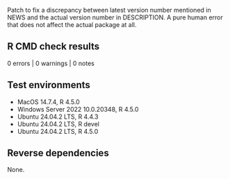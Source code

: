 Patch to fix a discrepancy between latest version 
number mentioned in NEWS and the actual version number in DESCRIPTION.
A pure human error that does not affect the actual package at all.

## R CMD check results

0 errors | 0 warnings | 0 notes

## Test environments 

* MacOS 14.7.4, R 4.5.0
* Windows Server 2022 10.0.20348, R 4.5.0 
* Ubuntu 24.04.2 LTS, R 4.4.3 
* Ubuntu 24.04.2 LTS, R devel
* Ubuntu 24.04.2 LTS, R 4.5.0

## Reverse dependencies

None.


